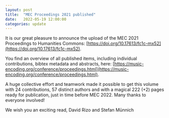 ```yaml
---
layout: post
title:  "MEC Proceedings 2021 published"
date:   2022-05-19 12:00:00
categories: update
---
```


It is our great pleasure to announce the upload of the MEC 2021 Proceedings to Humanities Commons: [https://doi.org/10.17613/fc1c-mx52](https://doi.org/10.17613/fc1c-mx52).

You find an overview of all published items, including individual contributions, bibtex metadata and abstracts, here: [https://music-encoding.org/conference/proceedings.html](https://music-encoding.org/conference/proceedings.html).

A huge collective effort and teamwork made it possible to get this volume with 24 contributions, 57 distinct authors and with a magical 222 (+2) pages ready for publication, just in time before MEC 2022. Many thanks to everyone involved!


We wish you an exciting read,
David Rizo and Stefan Münnich
